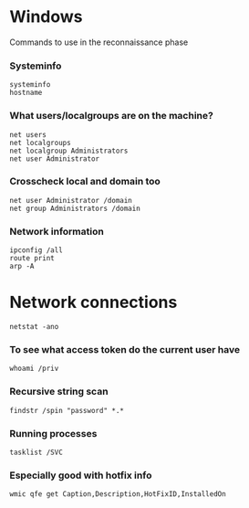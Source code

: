 # Windows
Commands to use in the reconnaissance phase

### Systeminfo
```
systeminfo
hostname 
```

### What users/localgroups are on the machine?
```
net users
net localgroups
net localgroup Administrators
net user Administrator
```

### Crosscheck local and domain too
```
net user Administrator /domain
net group Administrators /domain
```

### Network information
```
ipconfig /all
route print
arp -A
```

# Network connections
```
netstat -ano
```

### To see what access token do the current user have
```
whoami /priv
```

### Recursive string scan
```
findstr /spin "password" *.*
```

### Running processes
```
tasklist /SVC
```

### Especially good with hotfix info
```
wmic qfe get Caption,Description,HotFixID,InstalledOn
```
